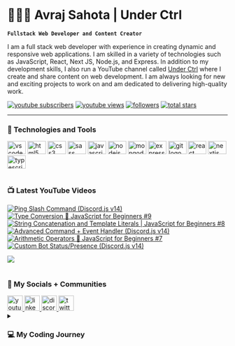 # 👨🏽‍💻 Avraj Sahota | Under Ctrl

**`Fullstack Web Developer and Content Creator`**

I am a full stack web developer with experience in creating dynamic and responsive web applications. I am skilled in a variety of technologies such as JavaScript, React, Next JS, Node.js, and Express. In addition to my development skills, I also run a YouTube channel called [Under Ctrl](https://youtube.com/@underctrl) where I create and share content on web development. I am always looking for new and exciting projects to work on and am dedicated to delivering high-quality work.

<p align="left">
      <a href="https://www.youtube.com/@underctrl?sub_confirmation=1">
         <img alt="youtube subscribers" title="Subscribe" src="https://custom-icon-badges.demolab.com/youtube/channel/subscribers/UCz9RBZbD1JqTGUvs0GPUtrQ?color=%23E05D44&label=SUBSCRIBE&logo=video&logoColor=white&style=for-the-badge&labelColor=CE4630"/></a> 
      <a href="https://www.youtube.com/@underctrl/videos">
         <img alt="youtube views" title="YouTube Views" src="https://custom-icon-badges.demolab.com/youtube/channel/views/UCz9RBZbD1JqTGUvs0GPUtrQ?color=%23E1AD0E&logo=eye&logoColor=white&style=for-the-badge&labelColor=C79600"/></a> 
      <a href="https://github.com/notunderctrl?tab=followers">
         <img alt="followers" title="Follow me" src="https://custom-icon-badges.demolab.com/github/followers/notunderctrl?color=236ad3&labelColor=1155ba&style=for-the-badge&logo=person-add&label=Follow&logoColor=white"/></a>
      <a href="https://github.com/notunderctrl?tab=repositories&sort=stargazers">
         <img alt="total stars" title="Total stars on GitHub" src="https://custom-icon-badges.demolab.com/github/stars/notunderctrl?color=55960c&style=for-the-badge&labelColor=488207&logo=star"/></a>
</p>
   
---

### 🧰 Technologies and Tools

<div>
  <img src="https://cdn.jsdelivr.net/gh/devicons/devicon/icons/vscode/vscode-original.svg" height="30" width="42" alt="vscode logo"  />
  <img src="https://cdn.jsdelivr.net/gh/devicons/devicon/icons/html5/html5-original.svg" height="30" width="42" alt="html5 logo"  />
  <img src="https://cdn.jsdelivr.net/gh/devicons/devicon/icons/css3/css3-original.svg" height="30" width="42" alt="css3 logo"  />
  <img src="https://cdn.jsdelivr.net/gh/devicons/devicon/icons/sass/sass-original.svg" height="30" width="42" alt="sass logo"  />
  <img src="https://cdn.jsdelivr.net/gh/devicons/devicon/icons/javascript/javascript-original.svg" height="30" width="42" alt="javascript logo"  />
  <img src="https://cdn.jsdelivr.net/gh/devicons/devicon/icons/nodejs/nodejs-original.svg" height="30" width="42" alt="nodejs logo"  />
  <img src="https://cdn.jsdelivr.net/gh/devicons/devicon/icons/mongodb/mongodb-original.svg" height="30" width="42" alt="mongodb logo"  />
  <img src="https://cdn.jsdelivr.net/gh/devicons/devicon/icons/express/express-original.svg" height="30" width="42" alt="express logo"  />
  <img src="https://cdn.jsdelivr.net/gh/devicons/devicon/icons/git/git-original.svg" height="30" width="42" alt="git logo"  />
  <img src="https://cdn.jsdelivr.net/gh/devicons/devicon/icons/react/react-original.svg" height="30" width="42" alt="react logo"  />
  <img src="https://cdn.jsdelivr.net/gh/devicons/devicon/icons/nextjs/nextjs-original.svg" height="30" width="42" alt="nextjs logo"  />
  <img src="https://cdn.jsdelivr.net/gh/devicons/devicon/icons/typescript/typescript-plain.svg" height="30" width="42" alt="typescript logo"  />
</div>

#

### 📺 Latest YouTube Videos

 <!-- BEGIN YOUTUBE-CARDS -->
[![Ping Slash Command (Discord.js v14)](https://ytcards.demolab.com/?id=TzZLa-u_9QA&title=Ping+Slash+Command+%28Discord.js+v14%29&lang=en&timestamp=1673781942&background_color=%230d1117&title_color=%23ffffff&stats_color=%23dedede&width=250 "Ping Slash Command (Discord.js v14)")](https://www.youtube.com/watch?v=TzZLa-u_9QA)
[![Type Conversion 🔁 JavaScript for Beginners #9](https://ytcards.demolab.com/?id=z-iCOM1DJ5o&title=Type+Conversion+%F0%9F%94%81+JavaScript+for+Beginners+%239&lang=en&timestamp=1673476630&background_color=%230d1117&title_color=%23ffffff&stats_color=%23dedede&width=250 "Type Conversion 🔁 JavaScript for Beginners #9")](https://www.youtube.com/watch?v=z-iCOM1DJ5o)
[![String Concatenation and Template Literals | JavaScript for Beginners #8](https://ytcards.demolab.com/?id=EJ952dkQNms&title=String+Concatenation+and+Template+Literals+%7C+JavaScript+for+Beginners+%238&lang=en&timestamp=1673296782&background_color=%230d1117&title_color=%23ffffff&stats_color=%23dedede&width=250 "String Concatenation and Template Literals | JavaScript for Beginners #8")](https://www.youtube.com/watch?v=EJ952dkQNms)
[![Advanced Command + Event Handler (Discord.js v14)](https://ytcards.demolab.com/?id=JEEcbVjLyr0&title=Advanced+Command+%2B+Event+Handler+%28Discord.js+v14%29&lang=en&timestamp=1673166950&background_color=%230d1117&title_color=%23ffffff&stats_color=%23dedede&width=250 "Advanced Command + Event Handler (Discord.js v14)")](https://www.youtube.com/watch?v=JEEcbVjLyr0)
[![Arithmetic Operators 🧮 JavaScript for Beginners #7](https://ytcards.demolab.com/?id=za9_GaPgsx0&title=Arithmetic+Operators+%F0%9F%A7%AE+JavaScript+for+Beginners+%237&lang=en&timestamp=1672846334&background_color=%230d1117&title_color=%23ffffff&stats_color=%23dedede&width=250 "Arithmetic Operators 🧮 JavaScript for Beginners #7")](https://www.youtube.com/watch?v=za9_GaPgsx0)
[![Custom Bot Status/Presence (Discord.js v14)](https://ytcards.demolab.com/?id=OqxHy8sCtvA&title=Custom+Bot+Status%2FPresence+%28Discord.js+v14%29&lang=en&timestamp=1672678320&background_color=%230d1117&title_color=%23ffffff&stats_color=%23dedede&width=250 "Custom Bot Status/Presence (Discord.js v14)")](https://www.youtube.com/watch?v=OqxHy8sCtvA)
<!-- END YOUTUBE-CARDS -->

[<img src="https://custom-icon-badges.demolab.com/badge/-Subscribe%20For%20More-red?style=for-the-badge&logo=video&logoColor=white"/>](https://www.youtube.com/@underctrl?sub_confirmation=1)

#

###  💬 My Socials + Communities

<div>
  <a href="https://youtube.com/@underctrl" target="_blank">
    <img src="https://img.shields.io/static/v1?message=Youtube&logo=youtube&label=&color=FF0000&logoColor=white&labelColor=&style=for-the-badge" height="35" alt="youtube logo"  />
  </a>
  <a href="https://www.linkedin.com/in/avraj-sahota-0a517825b" target="_blank">
    <img src="https://img.shields.io/static/v1?message=LinkedIn&logo=linkedin&label=&color=0072b1&logoColor=white&labelColor=&style=for-the-badge" height="35" alt="linkedin logo"  />
  </a> 
  <a href="https://discord.underctrl.io" target="_blank">
    <img src="https://img.shields.io/static/v1?message=Discord&logo=discord&label=&color=7289DA&logoColor=white&labelColor=&style=for-the-badge" height="35" alt="discord logo"  />
  </a>
  <a href="https://twitter.com/notunderctrl" target="_blank">
    <img src="https://img.shields.io/static/v1?message=Twitter&logo=twitter&label=&color=1DA1F2&logoColor=white&labelColor=&style=for-the-badge" height="35" alt="twitter logo"  />
  </a>
</div>

<details>
 <summary><h3>💻 My Coding Journey</h3></summary>
I got into coding in 2020, when Discord released the verified bot developer badge. I was intrigued by the idea of creating my own custom bot for the platform, so I decided to give it a try. I had no prior experience in coding, but I thought I might as well give it a shot.
<br>
<br>
I dove headfirst into Node.js and began working on my first discord bot. I encountered many challenges along the way since it was my first time coding, but I eventually got my bot up and running with some 10-15 commands. With the help of a few online friends I managed to get my bot added in a decent number of servers. However, just as I was about to apply for the verified bot developer badge, Discord removed the option altogether.
<br>
<br>
Despite this setback, I was still fascinated by the idea of creating my own web applications. I began to explore other areas of web development, and soon discovered the world of front-end web development. I learned HTML, CSS, and JavaScript, and began recreating webpages.
<br>
<br>
As my skills and knowledge grew, I started to delve deeper into web development, and eventually began building full-stack web applications. I found coding to be challenging, but also extremely rewarding. I loved the feeling of creating something from scratch, and watching it come to life.
<br>
<br>
I continue to work on my coding skills, and I am excited to see where this journey will take me. I am grateful for the opportunity to share my work on Github, and I hope to inspire others to explore the world of coding as well.
